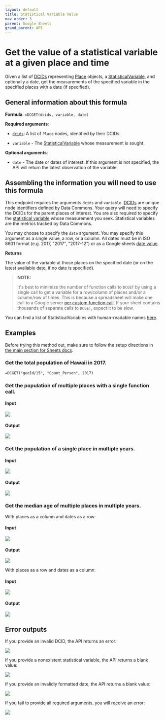 ```yaml
---
layout: default
title: Statistical Variable Value
nav_order: 3
parent: Google Sheets
grand_parent: API
---
```


# Get the value of a statistical variable at a given place and time

Given a list of [DCIDs](/glossary.html) representing [Place](https://datacommons.org/browser/Place) objects, a [StatisticalVariable](https://datacommons.org/browser/StatisticalVariable), and optionally a date, get the measurements of the specified variable in the specified places with a date (if specified).

## General information about this formula

**Formula**: `=DCGET(dcids, variable, date)`

**Required arguments**:

*   [`dcids`](/glossary.html): A list of `Place` nodes, identified by their DCIDs.

*   `variable` - The [StatisticalVariable](/glossary.html) whose measurement is sought.

**Optional arguments**:

*   `date` - The date or dates of interest. If this argument is not specified, the API will return the latest observation of the variable.

## Assembling the information you will need to use this formula

This endpoint requires the arguments `dcids` and `variable`. [DCIDs](/glossary.html) are unique node identifiers defined by Data Commons. Your query will need to specify the DCIDs for the parent places of interest. You are also required to specify the [statistical variable](/glossary.html) whose measurement you seek. Statistical variables are the metrics tracked by Data Commons.

You may choose to specify the `date` argument. You may specify this argument as a single value, a row, or a column. All dates must be in ISO 8601 format (e.g. 2017, "2017", "2017-12") or as a Google sheets [date value](https://support.google.com/docs/answer/3092969?hl=en).

**Returns**

The value of the variable at those places on the specified date (or on the latest available date, if no date is specified).

>  **NOTE:**
>
>  It's best to minimize the number of function calls to `DCGET` by using a single call to get a variable for a row/column of places and/or a column/row of times. This is because a spreadsheet will make one call to a Google server [per custom function call](https://developers.google.com/apps-script/guides/sheets/functions#optimization). If your sheet contains thousands of separate calls to `DCGET`, expect it to be slow.

You can find a list of StatisticalVariables with human-readable names [here](/statistical_variables.html).

## Examples

Before trying this method out, make sure to follow the setup directions in [the main section for Sheets docs](/api/sheets/index.html).

### Get the total population of Hawaii in 2017.

```
=DCGET("geoId/15", "Count_Person", 2017)
```

### Get the population of multiple places with a single function call.

#### Input

![](/assets/images/sheets/sheets_get_variable_input.png)

#### Output

![](/assets/images/sheets/sheets_get_variable_output.png)

### Get the population of a single place in multiple years.

#### Input

![](/assets/images/sheets/sheets_get_variable_one_place_multiple_years_input.png)

#### Output

![](/assets/images/sheets/sheets_get_variable_one_place_multiple_years_output.png)

### Get the median age of multiple places in multiple years.

With places as a column and dates as a row:

#### Input

![](/assets/images/sheets/sheets_get_variable_places_column_years_row_input.png)

#### Output

![](/assets/images/sheets/sheets_get_variable_places_column_years_row_output.png)

With places as a row and dates as a column:

#### Input

![](/assets/images/sheets/sheets_get_variable_places_row_years_column_input.png)

#### Output

![](/assets/images/sheets/sheets_get_variable_places_row_years_column_output.png)

## Error outputs

If you provide an invalid DCID, the API returns an error:

![](/assets/images/sheets/sheets_get_variable_nonexistent_dcid.png)

If you provide a nonexistent statistical variable, the API returns a blank value:

![](/assets/images/sheets/sheets_get_variable_nonexistent_statvar.png)

If you provide an invalidly formatted date, the API returns a blank value:

![](/assets/images/sheets/sheets_get_variable_incorrect_date.png)

If you fail to provide all required arguments, you will receive an error:

![](/assets/images/sheets/sheets_get_variable_incorrect_args.png)
